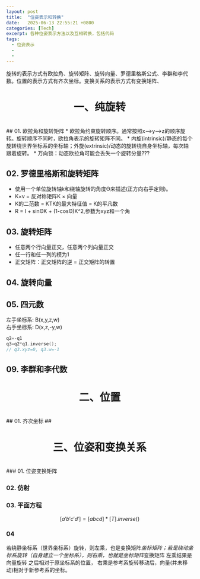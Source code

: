 ```yaml
---
layout: post
title:  "位姿表示和转换"
date:   2025-06-13 22:55:21 +0800
categories: [Tech]
excerpt: 各种位姿表示方法以及互相转换，包括代码
tags:
  - 位姿表示
  - 
  - 
---
```

<!-- 正如这本书的名字《高效C++》，这本书的目的在于提高C++编程能力，而不是入门C++。如果你刚接触C++，别的书更适合，例如《快速C++》(accelerated C++)。 -->

旋转的表示方式有欧拉角、旋转矩阵、旋转向量、罗德里格斯公式、李群和李代数。位置的表示方式有齐次坐标。变换关系的表示方式有变换矩阵、

# <center>一、纯旋转

<br />
## 01. 欧拉角和旋转矩阵
* 欧拉角约束旋转顺序。通常按照x-->y-->z的顺序旋转。旋转顺序不同时，欧拉角表示的旋转矩阵不同。
* 内旋(intrinsic)/静态的每个旋转绕世界坐标系的坐标轴；外旋(extrinsic)/动态的旋转绕自身坐标轴，每次轴跟着旋转。
* 万向锁：动态欧拉角可能会丢失一个旋转分量???

## 02. 罗德里格斯和旋转矩阵

* 使用一个单位旋转轴k和绕轴旋转的角度Θ来描述(正方向右手定则)。
* K×v = 反对称矩阵K × 向量
* K的二范数 = KTK的最大特征值 = K的平凡数
* R = I + sinΘK + (1-cosΘ)K^2,参数为xyz和一个角

## 03. 旋转矩阵

* 任意两个行向量正交，任意两个列向量正交
* 任一行和任一列的模为1
* 正交矩阵：正交矩阵的逆 = 正交矩阵的转置

## 04. 旋转向量

## 05. 四元数

左手坐标系: B(x,y,z,w)<br />
右手坐标系: D(x,z,-y,w)

```C++
q2=-q1
q3=q2*q1.inverse();
// q3.xyz=0, q3.w=-1
```

## 09. 李群和李代数

# <center>二、位置

<br/>
## 01. 齐次坐标
##

# <center>三、位姿和变换关系

<br/>
### 01. 位姿变换矩阵

### 02. 仿射

### 03. 平面方程

```math
[a' b' c' d'] = [a b c d] * [T].inverse()
```

### 04

若绕静坐标系（世界坐标系）旋转，则左乘，也是变换矩阵*坐标矩阵；若是绕动坐标系旋转（自身建立一个坐标系），则右乘，也就是坐标矩阵*变换矩阵 左乘结果是 向量旋转 之后相对于原坐标系的位置， 右乘是参考系旋转移动后，向量(并未移动)相对于新参考系的坐标。
